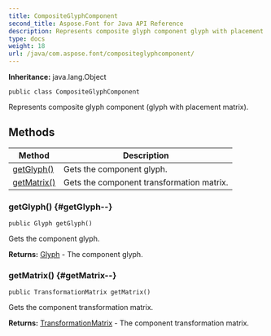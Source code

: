 ```yaml
---
title: CompositeGlyphComponent
second_title: Aspose.Font for Java API Reference
description: Represents composite glyph component glyph with placement matrix.
type: docs
weight: 18
url: /java/com.aspose.font/compositeglyphcomponent/
---
```

**Inheritance:**
java.lang.Object
```
public class CompositeGlyphComponent
```

Represents composite glyph component (glyph with placement matrix).
## Methods

| Method | Description |
| --- | --- |
| [getGlyph()](#getGlyph--) | Gets the component glyph. |
| [getMatrix()](#getMatrix--) | Gets the component transformation matrix. |
### getGlyph() {#getGlyph--}
```
public Glyph getGlyph()
```


Gets the component glyph.

**Returns:**
[Glyph](../../com.aspose.font/glyph) - The component glyph.
### getMatrix() {#getMatrix--}
```
public TransformationMatrix getMatrix()
```


Gets the component transformation matrix.

**Returns:**
[TransformationMatrix](../../com.aspose.font/transformationmatrix) - The component transformation matrix.
